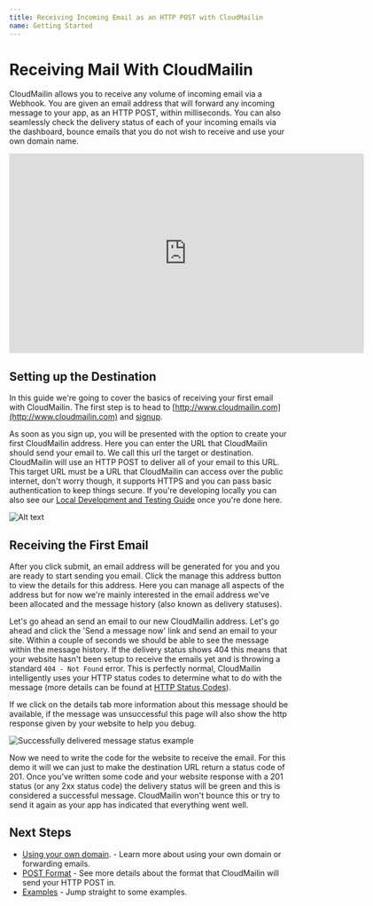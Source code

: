 ```yaml
---
title: Receiving Incoming Email as an HTTP POST with CloudMailin
name: Getting Started
---
```


# Receiving Mail With CloudMailin
CloudMailin allows you to receive any volume of incoming email via a Webhook. You are given an email address that will forward any incoming message to your app, as an HTTP POST, within milliseconds. You can also seamlessly check the delivery status of each of your incoming emails via the dashboard, bounce emails that you do not wish to receive and use your own domain name.

<iframe src="https://player.vimeo.com/video/37971504" width="640" height="360" frameborder="0" webkitAllowFullScreen mozallowfullscreen allowFullScreen></iframe>

## Setting up the Destination

In this guide we're going to cover the basics of receiving your first email with CloudMailin. The first step is to head to [http://www.cloudmailin.com](http://www.cloudmailin.com) and [signup](http://www.cloudmailin.com/plans).

As soon as you sign up, you will be presented with the option to create your first CloudMailin address. Here you can enter the URL that CloudMailin should send your email to. We call this url the target or destination. CloudMailin will use an HTTP POST to deliver all of your email to this URL. This target URL must be a URL that CloudMailin can access over the public internet, don't worry though, it supports HTTPS and you can pass basic authentication to keep things secure. If you're developing locally you can also see our [Local Development and Testing Guide](/receiving_email/localhost_debugger) once you're done here.

![Alt text](/assets/images/target.png)

## Receiving the First Email

After you click submit, an email address will be generated for you and you are ready to start sending you email. Click the manage this address button to view the details for this address. Here you can manage all aspects of the address but for now we're mainly interested in the email address we've been allocated and the message history (also known as delivery statuses).

Let's go ahead an send an email to our new CloudMailin address. Let's go ahead and click the 'Send a message now' link and send an email to your site. Within a couple of seconds we should be able to see the message within the message history. If the delivery status shows 404 this means that your website hasn't been setup to receive the emails yet and is throwing a standard `404 - Not Found` error. This is perfectly normal, CloudMailin intelligently uses your HTTP status codes to determine what to do with the message (more details can be found at [HTTP Status Codes](/receiving_email/http_status_codes/)).

If we click on the details tab more information about this message should be available, if the message was unsuccessful this page will also show the http response given by your website to help you debug.

![Successfully delivered message status example](/assets/images/200.png)

Now we need to write the code for the website to receive the email. For this demo it will we can just to make the destination URL return a status code of 201. Once you've written some code and your website response with a 201 status (or any 2xx status code) the delivery status will be green and this is considered a successful message. CloudMailin won't bounce this or try to send it again as your app has indicated that everything went well.

## Next Steps
  * [Using your own domain](/receiving_email/forwarding_and_custom_domains/). - Learn more about using your own domain or forwarding emails.
  * [POST Format](/http_post_formats/) - See more details about the format that CloudMailin will send your HTTP POST in.
  * [Examples](/receiving_email/examples/) - Jump straight to some examples.
